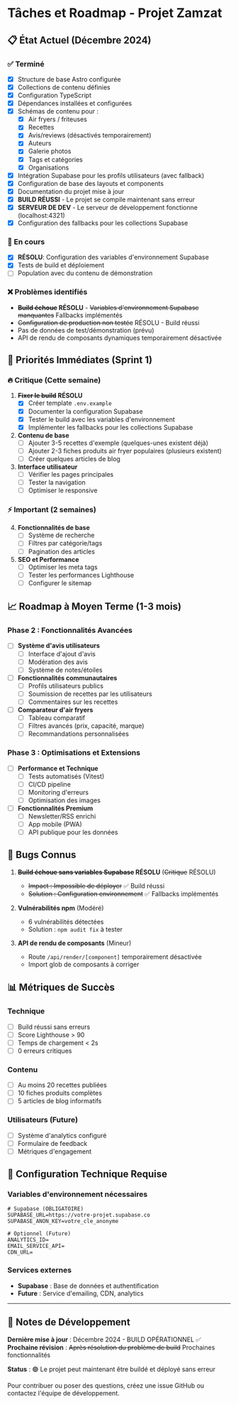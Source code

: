 # Tâches et Roadmap - Projet Zamzat

## 📋 État Actuel (Décembre 2024)

### ✅ Terminé
- [x] Structure de base Astro configurée
- [x] Collections de contenu définies
- [x] Configuration TypeScript
- [x] Dépendances installées et configurées
- [x] Schémas de contenu pour :
  - [x] Air fryers / friteuses
  - [x] Recettes 
  - [x] Avis/reviews (désactivés temporairement)
  - [x] Auteurs
  - [x] Galerie photos
  - [x] Tags et catégories
  - [x] Organisations
- [x] Intégration Supabase pour les profils utilisateurs (avec fallback)
- [x] Configuration de base des layouts et components
- [x] Documentation du projet mise à jour
- [x] **BUILD RÉUSSI** - Le projet se compile maintenant sans erreur
- [x] **SERVEUR DE DEV** - Le serveur de développement fonctionne (localhost:4321)
- [x] Configuration des fallbacks pour les collections Supabase

### 🚧 En cours
- [x] **RÉSOLU**: Configuration des variables d'environnement Supabase
- [x] Tests de build et déploiement
- [ ] Population avec du contenu de démonstration

### ❌ Problèmes identifiés
- **~~Build échoue~~ RÉSOLU** - ~~Variables d'environnement Supabase manquantes~~ Fallbacks implémentés
- ~~Configuration de production non testée~~ RÉSOLU - Build réussi
- Pas de données de test/démonstration (prévu)
- API de rendu de composants dynamiques temporairement désactivée

## 🎯 Priorités Immédiates (Sprint 1)

### 🔥 Critique (Cette semaine)
1. **~~Fixer le build~~ RÉSOLU** 
   - [x] Créer template `.env.example`
   - [x] Documenter la configuration Supabase
   - [x] Tester le build avec les variables d'environnement
   - [x] Implémenter les fallbacks pour les collections Supabase

2. **Contenu de base**
   - [ ] Ajouter 3-5 recettes d'exemple (quelques-unes existent déjà)
   - [ ] Ajouter 2-3 fiches produits air fryer populaires (plusieurs existent)
   - [ ] Créer quelques articles de blog

3. **Interface utilisateur**
   - [ ] Vérifier les pages principales
   - [ ] Tester la navigation
   - [ ] Optimiser le responsive

### ⚡ Important (2 semaines)
4. **Fonctionnalités de base**
   - [ ] Système de recherche
   - [ ] Filtres par catégorie/tags
   - [ ] Pagination des articles

5. **SEO et Performance**
   - [ ] Optimiser les meta tags
   - [ ] Tester les performances Lighthouse
   - [ ] Configurer le sitemap

## 📈 Roadmap à Moyen Terme (1-3 mois)

### Phase 2 : Fonctionnalités Avancées
- [ ] **Système d'avis utilisateurs**
  - [ ] Interface d'ajout d'avis
  - [ ] Modération des avis
  - [ ] Système de notes/étoiles

- [ ] **Fonctionnalités communautaires** 
  - [ ] Profils utilisateurs publics
  - [ ] Soumission de recettes par les utilisateurs
  - [ ] Commentaires sur les recettes

- [ ] **Comparateur d'air fryers**
  - [ ] Tableau comparatif
  - [ ] Filtres avancés (prix, capacité, marque)
  - [ ] Recommandations personnalisées

### Phase 3 : Optimisations et Extensions
- [ ] **Performance et Technique**
  - [ ] Tests automatisés (Vitest)
  - [ ] CI/CD pipeline
  - [ ] Monitoring d'erreurs
  - [ ] Optimisation des images

- [ ] **Fonctionnalités Premium**
  - [ ] Newsletter/RSS enrichi
  - [ ] App mobile (PWA)
  - [ ] API publique pour les données

## 🐛 Bugs Connus

1. **~~Build échoue sans variables Supabase~~ RÉSOLU** (~~Critique~~ RÉSOLU)
   - ~~Impact : Impossible de déployer~~ ✅ Build réussi
   - ~~Solution : Configuration environnement~~ ✅ Fallbacks implémentés

2. **Vulnérabilités npm** (Modéré)
   - 6 vulnérabilités détectées
   - Solution : `npm audit fix` à tester

3. **API de rendu de composants** (Mineur)
   - Route `/api/render/[component]` temporairement désactivée
   - Import glob de composants à corriger

## 📊 Métriques de Succès

### Technique
- [ ] Build réussi sans erreurs
- [ ] Score Lighthouse > 90
- [ ] Temps de chargement < 2s
- [ ] 0 erreurs critiques

### Contenu
- [ ] Au moins 20 recettes publiées
- [ ] 10 fiches produits complètes
- [ ] 5 articles de blog informatifs

### Utilisateurs (Future)
- [ ] Système d'analytics configuré
- [ ] Formulaire de feedback
- [ ] Métriques d'engagement

## 🔧 Configuration Technique Requise

### Variables d'environnement nécessaires
```env
# Supabase (OBLIGATOIRE)
SUPABASE_URL=https://votre-projet.supabase.co
SUPABASE_ANON_KEY=votre_cle_anonyme

# Optionnel (Future)
ANALYTICS_ID=
EMAIL_SERVICE_API=
CDN_URL=
```

### Services externes
- **Supabase** : Base de données et authentification
- **Future** : Service d'emailing, CDN, analytics

---

## 📝 Notes de Développement

**Dernière mise à jour** : Décembre 2024 - BUILD OPÉRATIONNEL ✅
**Prochaine révision** : ~~Après résolution du problème de build~~ Prochaines fonctionnalités

**Status** : 🟢 Le projet peut maintenant être buildé et déployé sans erreur

Pour contribuer ou poser des questions, créez une issue GitHub ou contactez l'équipe de développement.